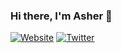 ### Hi there, I'm Asher 👋

[![Website](https://img.shields.io/website?label=Dev.to&style=for-the-badge&url=https://dev.to/ashercarneiro)](https://dev.to/ashercarneiro)
[![Twitter](https://img.shields.io/twitter/follow/AsherCarneiro?color=1DA1F2&logo=twitter&style=for-the-badge)](https://twitter.com/intent/follow?original_referer=https%3A%2F%2Fgithub.com%2FAsherCarneiro&screen_name=AsherCarneiro)

